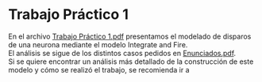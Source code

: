 # Trabajo Práctico 1
En el archivo [Trabajo Práctico 1.pdf](https://github.com/LautaroOchotorena/Redes-Neuronales/blob/0b54cd33e3c99856dd019cb4007327a3475a1eac/Trabajo%20Pr%C3%A1ctico%201/Trabajo%20Pr%C3%A1ctico%201.pdf) presentamos el modelado de disparos de una neurona mediante el modelo Integrate and Fire.
<br>
El análisis se sigue  de los distintos casos pedidos en [Enunciados.pdf](https://github.com/LautaroOchotorena/Redes-Neuronales/blob/0be3b39dc627cc3ca8ce3500dd21dd74b6833997/Trabajo%20Pr%C3%A1ctico%201/Enunciados.pdf). 
<br>
Si se quiere encontrar un análisis más detallado de la construcción de este modelo y cómo se realizó el trabajo, se recomienda ir a [](https://github.com/LautaroOchotorena/Redes-Neuronales/blob/2bde63563fef32d69c71c5115d6e7af776e34cee/Trabajo%20Pr%C3%A1ctico%201/Collab.ipynb)


